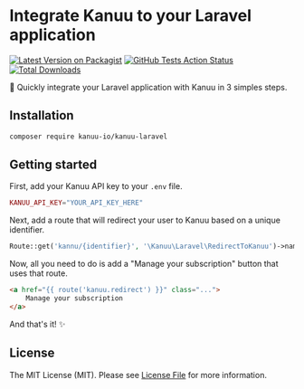 # Integrate Kanuu to your Laravel application

[![Latest Version on Packagist](https://img.shields.io/packagist/v/kanuu-io/kanuu-laravel.svg)](https://packagist.org/packages/kanuu-io/kanuu-laravel)
[![GitHub Tests Action Status](https://img.shields.io/github/workflow/status/kanuu-io/kanuu-laravel/Tests?label=tests)](https://github.com/kanuu-io/kanuu-laravel/actions?query=workflow%3ATests+branch%3Amain)
[![Total Downloads](https://img.shields.io/packagist/dt/kanuu-io/kanuu-laravel.svg)](https://packagist.org/packages/kanuu-io/kanuu-laravel)

🛶 Quickly integrate your Laravel application with Kanuu in 3 simples steps.

## Installation

```bash
composer require kanuu-io/kanuu-laravel
```

## Getting started

First, add your Kanuu API key to your `.env` file.

```php
KANUU_API_KEY="YOUR_API_KEY_HERE"
```

Next, add a route that will redirect your user to Kanuu based on a unique identifier.

```php
Route::get('kannu/{identifier}', '\Kanuu\Laravel\RedirectToKanuu')->name('kanuu.redirect');
```

Now, all you need to do is add a "Manage your subscription" button that uses that route.

```html
<a href="{{ route('kanuu.redirect') }}" class="...">
    Manage your subscription
</a>
```

And that's it! ✨

## License

The MIT License (MIT). Please see [License File](LICENSE.md) for more information.
